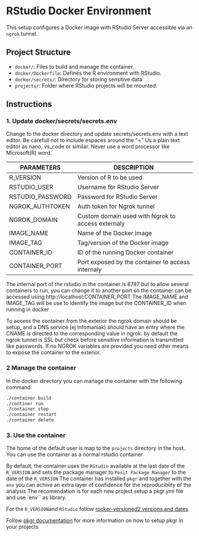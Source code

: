 # RStudio Docker Environment

This setup configures a Docker image with RStudio Server accessible via an `ngrok` tunnel.

## Project Structure

- `docker/`: Files to build and manage the container.
- `docker/Dockerfile`: Defines the R environment with RStudio.
- `docker/secrets/`: Directory for storing sensitive data
- `projects/`: Folder where RStudio projects will be mounted.

## Instructions

### 1. Update docker/secrets/secrets.env

Change to the docker directory and update secrets/secrets.env with a
text editor. Be carefull not to include espaces around the "="
Us a plain text editor as nano, vs_code or similar. Never use a word 
processor like Microsoft(R) word.

| PARAMETERS        | DESCRIPTION                                       |
|-------------------|---------------------------------------------------|
| R_VERSION         | Version of R to be used                           |
| RSTUDIO_USER      | Username for RStudio Server                       |
| RSTUDIO_PASSWORD  | Password for RStudio Server                       |
| NGROK_AUTHTOKEN   | Auth token for Ngrok tunnel                       |
| NGROK_DOMAIN      | Custom domain used with Ngrok to access externaly |
| IMAGE_NAME        | Name of the Docker image                          |
| IMAGE_TAG         | Tag/version of the Docker image                   |
| CONTAINER_ID      | ID of the running Docker container                |
| CONTAINER_PORT    | Port exposed by the container to access internaly |

The internal port of the rstudio in the container is 8787 but to allow several 
containers to run, you can change it to another port so the container can be
accessed using http://localhost:CONTAINER_PORT
The IMAGE_NAME and IMAGE_TAG will be use to identify the image but the
CONTAINER_ID when running in docker

To access the container from the exterior the ngrok domain should be
setup, and a DNS service (ej Infomaniak) should have an entry where the CNAME is
directed to the corresponding value in ngrok. by default the  ngrok
tunnel is SSL but check before sensitive information is transmitted like
passwords. If no NGROK variables are provided you need other means
to expose the container to the exterior.


### 2 Manage the container

In the docker directory you can manage the container with the following command

```bash
./container build
./continer run
./container stop
./container restart
./container delete
```

### 3. Use the container
The home of the default user is map to the `projects` directory
in the host. You can use the container as a normal rstudio container

By default, the container uses the `RStudio` available at the last date of the `R_VERSION`
and sets the package manager to `Posit Package Manager` to the date of the `R_VERSION`
The container has installed `pkgr` and together with the `env`  you
can achive an extra layer of confidence for the reproduciblity of the analysis
The recomendation is for each new project setup a pkgr.yml file and use `env``
as library.

For the `R_VERSION`and `RStudio` follow 
[rocker-versioned2 versions and dates](https://github.com/rocker-org/rocker-versioned2/wiki/Versions)

Follow [pkgr documentation](https://metrumresearchgroup.github.io/pkgr/docs/) for more information
on how to setup pkgr in your projects
